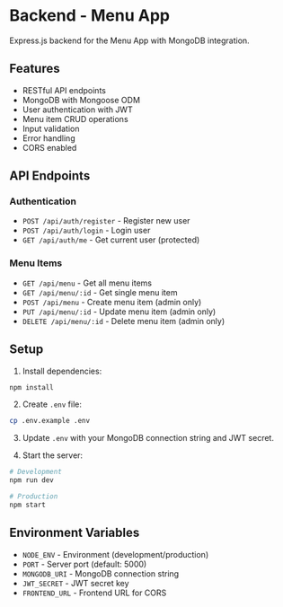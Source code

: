 # Backend - Menu App

Express.js backend for the Menu App with MongoDB integration.

## Features
- RESTful API endpoints
- MongoDB with Mongoose ODM
- User authentication with JWT
- Menu item CRUD operations
- Input validation
- Error handling
- CORS enabled

## API Endpoints

### Authentication
- `POST /api/auth/register` - Register new user
- `POST /api/auth/login` - Login user
- `GET /api/auth/me` - Get current user (protected)

### Menu Items
- `GET /api/menu` - Get all menu items
- `GET /api/menu/:id` - Get single menu item
- `POST /api/menu` - Create menu item (admin only)
- `PUT /api/menu/:id` - Update menu item (admin only)
- `DELETE /api/menu/:id` - Delete menu item (admin only)

## Setup

1. Install dependencies:
```bash
npm install
```

2. Create `.env` file:
```bash
cp .env.example .env
```

3. Update `.env` with your MongoDB connection string and JWT secret.

4. Start the server:
```bash
# Development
npm run dev

# Production
npm start
```

## Environment Variables

- `NODE_ENV` - Environment (development/production)
- `PORT` - Server port (default: 5000)
- `MONGODB_URI` - MongoDB connection string
- `JWT_SECRET` - JWT secret key
- `FRONTEND_URL` - Frontend URL for CORS
